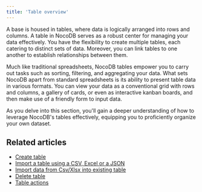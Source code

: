```yaml
---
title: 'Table overview'
---
```



A base is housed in tables, where data is logically arranged into rows and columns. A table in NocoDB serves as a robust center for managing your data effectively. You have the flexibility to create multiple tables, each catering to distinct sets of data. Moreover, you can link tables to one another to establish relationships between them.

Much like traditional spreadsheets, NocoDB tables empower you to carry out tasks such as sorting, filtering, and aggregating your data. What sets NocoDB apart from standard spreadsheets is its ability to present table data in various formats. You can view your data as a conventional grid with rows and columns, a gallery of cards, or even as interactive kanban boards, and then make use of a friendly form to input data.

As you delve into this section, you'll gain a deeper understanding of how to leverage NocoDB's tables effectively, equipping you to proficiently organize your own dataset.

## Related articles
- [Create table](/tables/create-table)
- [Import a table using a CSV, Excel or a JSON](/tables/create-table-via-import)
- [Import data from Csv/Xlsx into existing table](/tables/import-data-into-existing-table)
- [Delete table](/tables/delete-table)
- [Table actions](/tables/actions-on-table)

